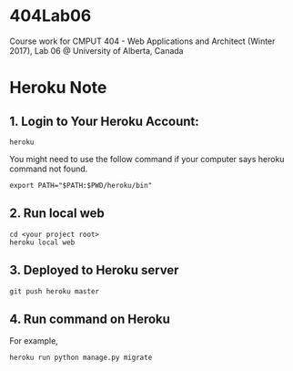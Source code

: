 # 404Lab06
Course work for CMPUT 404 - Web Applications and Architect (Winter 2017), Lab 06 @ University of Alberta, Canada 

# Heroku Note
## 1. Login to Your Heroku Account:
```
heroku
```

You might need to use the follow command if your computer says heroku command not found.
```
export PATH="$PATH:$PWD/heroku/bin"
```

## 2. Run local web
```
cd <your project root>
heroku local web
```

## 3. Deployed to Heroku server
```
git push heroku master
```

## 4. Run command on Heroku
For example,
```
heroku run python manage.py migrate
```

